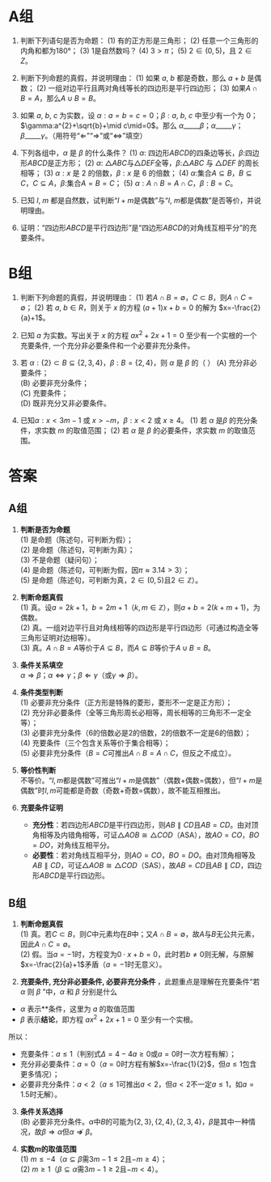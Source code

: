 # A组

1. 判断下列语句是否为命题：
   (1) 有的正方形是三角形；
   (2) 任意一个三角形的内角和都为180°；
   (3) 1是自然数吗？
   (4) $3>\pi$；
   (5) $2\in(0,5)$，且 $2\in Z$。

2. 判断下列命题的真假，并说明理由：
   (1) 如果 $a$, $b$ 都是奇数，那么 $a+b$ 是偶数；
   (2) 一组对边平行且两对角线等长的四边形是平行四边形；
   (3) 如果$A\cap B=A$，那么$A\cup B=B$。


3. 如果 $a$, $b$, $c$ 为实数，设 $\alpha:a=b=c=0$；$\beta:a$, $b$, $c$ 中至少有一个为 0；$\gamma:a^{2}+\sqrt{b}+\mid c\mid=0$。那么 $\alpha$\_\_\_\_\_$\beta$；$\alpha$\_\_\_\_\_$\gamma$；$\beta$\_\_\_\_\_$\gamma$。（用符号“$\Leftarrow$”“$\Rightarrow$”或“$\Leftrightarrow$”填空）

4. 下列各组中，$\alpha$ 是 $\beta$ 的什么条件？
   (1) $\alpha$: 四边形$ABCD$的四条边等长，$\beta$:四边形$ABCD$是正方形；
   (2) $\alpha$: $\triangle ABC$与$\triangle DEF$全等，$\beta$:$\triangle ABC$ 与 $\triangle DEF$ 的周长相等；
   (3) $\alpha:x$ 是 2 的倍数，$\beta:x$ 是 6 的倍数；
   (4) $\alpha$:集合$A\subseteq B$，$B\subseteq C$，$C\subseteq A$，$\beta$:集合$A=B=C$；
   (5) $\alpha:A\cap B=A\cap C$，$\beta:B=C$。

5. 已知 $l$, $m$ 都是自然数，试判断“$l+m$是偶数”与“$l$, $m$都是偶数”是否等价，并说明理由。

6. 证明：“四边形$ABCD$是平行四边形”是“四边形$ABCD$的对角线互相平分”的充要条件。

# B组

1. 判断下列命题的真假，并说明理由：
   (1) 若$A\cap B=\emptyset$，$C\subset B$，则$A\cap C=\emptyset$；
   (2) 若 $a$, $b\in R$，则关于 $x$ 的方程 $(a+1)x+b=0$ 的解为 $x=-\frac{2}{a}+1$。

2. 已知 $a$ 为实数。写出关于 $x$ 的方程 $ax^2+2x+1=0$ 至少有一个实根的一个充要条件, 一个充分非必要条件和一个必要非充分条件。

3. 若 $\alpha:\{2\}\subset B \subseteq \{2,3,4\}$，$\beta:B=\{2,4\}$，则 $\alpha$ 是 $\beta$ 的（ ）
   (A) 充分非必要条件；  
   (B) 必要非充分条件；  
   (C) 充要条件；  
   (D) 既非充分又非必要条件。

4. 已知$\alpha:x<3m-1$ 或 $x>-m$，$\beta:x<2$ 或 $x\geq4$。
   (1) 若 $\alpha$ 是$\beta$ 的充分条件，求实数 $m$ 的取值范围；
   (2) 若 $\alpha$ 是 $\beta$ 的必要条件，求实数 $m$ 的取值范围。
   
# 答案

## A组

1. **判断是否为命题**  
   (1) 是命题（陈述句，可判断为假）；  
   (2) 是命题（陈述句，可判断为真）；  
   (3) 不是命题（疑问句）；  
   (4) 是命题（陈述句，可判断为假，因$\pi \approx 3.14 > 3$）；  
   (5) 是命题（陈述句，可判断为真，$2 \in (0,5)$且$2 \in \mathbb{Z}$）。  


2. **判断命题真假**  
   (1) 真。设$a=2k+1$，$b=2m+1$（$k,m \in \mathbb{Z}$），则$a+b=2(k+m+1)$，为偶数。  
   (2) 真。一组对边平行且对角线相等的四边形是平行四边形（可通过构造全等三角形证明对边相等）。  
   (3) 真。$A \cap B = A$等价于$A \subseteq B$，而$A \subseteq B$等价于$A \cup B = B$。  


3. **条件关系填空**  
   $\alpha \Rightarrow \beta$；$\alpha \Leftrightarrow \gamma$；$\beta \Leftarrow \gamma$（或$\gamma \Rightarrow \beta$）。  


4. **条件类型判断**  
   (1) 必要非充分条件（正方形是特殊的菱形，菱形不一定是正方形）；  
   (2) 充分非必要条件（全等三角形周长必相等，周长相等的三角形不一定全等）；  
   (3) 必要非充分条件（6的倍数必是2的倍数，2的倍数不一定是6的倍数）；  
   (4) 充要条件（三个包含关系等价于集合相等）；  
   (5) 必要非充分条件（$B=C$可推出$A \cap B = A \cap C$，但反之不成立）。  


5. **等价性判断**  
   不等价。“$l,m$都是偶数”可推出“$l+m$是偶数”（偶数+偶数=偶数），但“$l+m$是偶数”时$l,m$可能都是奇数（奇数+奇数=偶数），故不能互相推出。  


6. **充要条件证明**  
   - **充分性**：若四边形$ABCD$是平行四边形，则$AB \parallel CD$且$AB=CD$。由对顶角相等及内错角相等，可证$\triangle AOB \cong \triangle COD$（ASA），故$AO=CO$，$BO=DO$，对角线互相平分。  
   - **必要性**：若对角线互相平分，则$AO=CO$，$BO=DO$。由对顶角相等及$AB \parallel CD$，可证$\triangle AOB \cong \triangle COD$（SAS），故$AB=CD$且$AB \parallel CD$，四边形$ABCD$是平行四边形。  


## B组

1. **判断命题真假**  
   (1) 真。若$C \subset B$，则$C$中元素均在$B$中；又$A \cap B = \emptyset$，故$A$与$B$无公共元素，因此$A \cap C = \emptyset$。  
   (2) 假。当$a=-1$时，方程变为$0 \cdot x + b = 0$，此时若$b \neq 0$则无解，与原解$x=-\frac{2}{a}+1$矛盾（$a=-1$时无意义）。  


2. **充要条件, 充分非必要条件, 必要非充分条件** ，此题重点是理解在充要条件“若 $\alpha$ 则 $\beta$ ”中，$\alpha$ 和 $\beta$ 分别是什么

  - $\alpha$ 表示**条件，这里为 $a$ 的取值范围
  - $\beta$ 表示**结论**，即方程 $ax^2 + 2x + 1 = 0$ 至少有一个实根。

所以：
   - 充要条件：$a \leq 1$（判别式$\Delta = 4 - 4a \geq 0$或$a=0$时一次方程有解）；  
   - 充分非必要条件：$a=0$（$a=0$时方程有解$x=-\frac{1}{2}$，但$a \leq 1$包含更多情况）；  
   - 必要非充分条件：$a < 2$（$a \leq 1$可推出$a < 2$，但$a < 2$不一定$a \leq 1$，如$a=1.5$时无解）。  


3. **条件关系选择**  
   (B) 必要非充分条件。$\alpha$中$B$的可能为$\{2,3\},\{2,4\},\{2,3,4\}$，$\beta$是其中一种情况，故$\beta \Rightarrow \alpha$但$\alpha \nRightarrow \beta$。  


4. **实数$m$的取值范围**  
   (1) $m \leq -4$（$\alpha \subseteq \beta$需$3m-1 \leq 2$且$-m \geq 4$）；  
   (2) $m \geq 1$（$\beta \subseteq \alpha$需$3m-1 \geq 2$且$-m < 4$）。